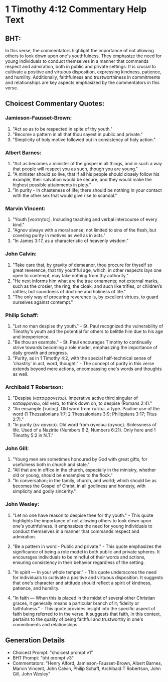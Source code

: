 # 1 Timothy 4:12 Commentary Help Text

## BHT:
In this verse, the commentators highlight the importance of not allowing others to look down upon one's youthfulness. They emphasize the need for young individuals to conduct themselves in a manner that commands respect and admiration, both in public and private settings. It is crucial to cultivate a positive and virtuous disposition, expressing kindness, patience, and humility. Additionally, faithfulness and trustworthiness in commitments and relationships are key aspects emphasized by the commentators in this verse.

## Choicest Commentary Quotes:
### Jamieson-Fausset-Brown:
1. "Act so as to be respected in spite of thy youth."
2. "Become a pattern in all that thou sayest in public and private."
3. "Simplicity of holy motive followed out in consistency of holy action."

### Albert Barnes:
1. "Act as becomes a minister of the gospel in all things, and in such a way that people will respect you as such, though you are young."
2. "A minister should so live, that if all his people should closely follow his example, their salvation would be secure, and they would make the highest possible attainments in piety."
3. "In purity - In chasteness of life; there should be nothing in your contact with the other sex that would give rise to scandal."

### Marvin Vincent:
1. "Youth [νεοτητος]. Including teaching and verbal intercourse of every kind." 
2. "Agnov always with a moral sense; not limited to sins of the flesh, but covering purity in motives as well as in acts." 
3. "In James 3:17, as a characteristic of heavenly wisdom."

### John Calvin:
1. "Take care that, by gravity of demeanor, thou procure for thyself so great reverence, that thy youthful age, which, in other respects lays one open to contempt, may take nothing from thy authority."
2. "He next informs him what are the true ornaments; not external marks, such as the crosier, the ring, the cloak, and such like trifles, or children’s rattles; but soundness of doctrine and holiness of life."
3. "The only way of procuring reverence is, by excellent virtues, to guard ourselves against contempt."

### Philip Schaff:
1. "Let no man despise thy youth." - St. Paul recognized the vulnerability of Timothy's youth and the potential for others to belittle him due to his age and inexperience.
2. "Be thou an example." - St. Paul encourages Timothy to continually strive towards becoming a role model, emphasizing the importance of daily growth and progress.
3. "Purity, as in 1 Timothy 4:2, with the special half-technical sense of 'chastity' in act, word, thought." - The concept of purity in this verse extends beyond mere actions, encompassing one's words and thoughts as well.

### Archibald T Robertson:
1. "Despise (καταφρονειτω). Imperative active third singular of καταφρονεω, old verb, to think down on, to despise (Romans 2:4)."
2. "An ensample (τυπος). Old word from τυπτω, a type. Pauline use of the word (1 Thessalonians 1:7; 2 Thessalonians 3:9; Philippians 3:17; Titus 2:7)."
3. "In purity (εν αγνεια). Old word from αγνευω (αγνος). Sinlessness of life. Used of a Nazirite (Numbers 6:2; Numbers 6:21). Only here and 1 Timothy 5:2 in N.T."

### John Gill:
1. "Young men are sometimes honoured by God with great gifts, for usefulness both in church and state."
2. "All that are in office in the church, especially in the ministry, whether old or young, should be ensamples to the flock."
3. "In conversation; in the family, church, and world; which should be as becomes the Gospel of Christ, in all godliness and honesty, with simplicity and godly sincerity."

### John Wesley:
1. "Let no one have reason to despise thee for thy youth." - This quote highlights the importance of not allowing others to look down upon one's youthfulness. It emphasizes the need for young individuals to conduct themselves in a manner that commands respect and admiration.

2. "Be a pattern in word - Public and private." - This quote emphasizes the significance of being a role model in both public and private spheres. It encourages individuals to be mindful of their words and actions, ensuring consistency in their behavior regardless of the setting.

3. "In spirit — In your whole temper." - This quote underscores the need for individuals to cultivate a positive and virtuous disposition. It suggests that one's character and attitude should reflect a spirit of kindness, patience, and humility.

4. "In faith — When this is placed in the midst of several other Christian graces, it generally means a particular branch of it; fidelity or faithfulness." - This quote provides insight into the specific aspect of faith being referred to in the verse. It suggests that faith, in this context, pertains to the quality of being faithful and trustworthy in one's commitments and relationships.


## Generation Details
- Choicest Prompt: "choicest prompt v1"
- BHT Prompt: "bht prompt v3"
- Commentators: "Henry Alford, Jamieson-Fausset-Brown, Albert Barnes, Marvin Vincent, John Calvin, Philip Schaff, Archibald T Robertson, John Gill, John Wesley"
